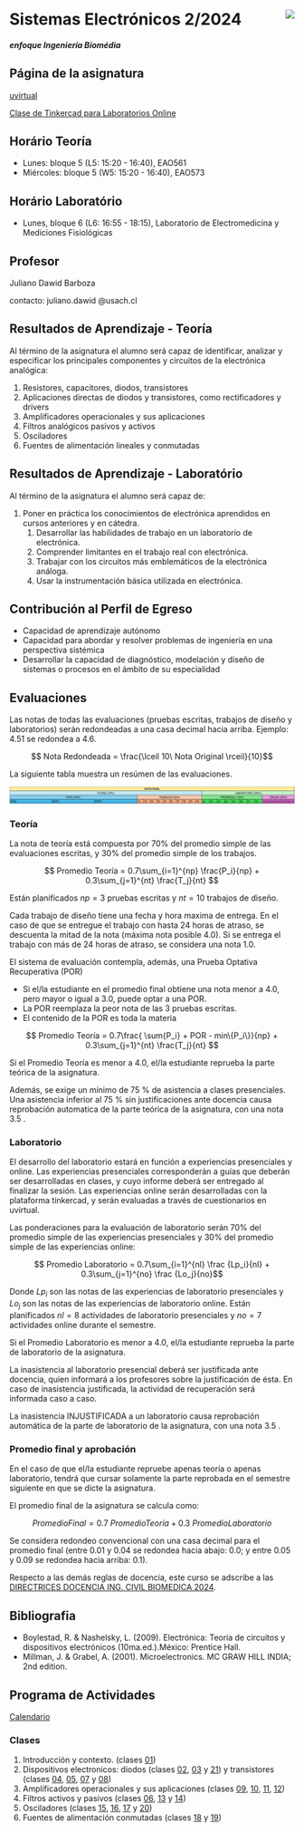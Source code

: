 # <img src="https://julianodb.github.io/SISTEMAS_ELECTRONICOS_PARA_INGENIERIA_BIOMEDICA/img/logo_fing.png?raw=true" align="right" height="45"> Sistemas Electrónicos 2/2024
##### enfoque Ingeniería Biomédia

## Página de la asignatura

[uvirtual](https://uvirtual.usach.cl/moodle/course/view.php?id=40681)

[Clase de Tinkercad para Laboratorios Online](https://www.tinkercad.com/joinclass/5XK7AATBK)

## Horário Teoría
- Lunes: bloque 5 (L5: 15:20 - 16:40), EAO561
- Miércoles: bloque 5 (W5: 15:20 - 16:40), EAO573

## Horário Laboratório
- Lunes, bloque 6 (L6: 16:55 - 18:15), Laboratorio de Electromedicina y Mediciones Fisiológicas

## Profesor

Juliano Dawid Barboza

contacto: juliano.dawid @usach.cl

## Resultados de Aprendizaje - Teoría

Al término de la asignatura el alumno será capaz de identificar, analizar y especificar los principales componentes y circuitos de la electrónica analógica:
1. Resistores, capacitores, diodos, transistores
2. Aplicaciones directas de diodos y transistores, como rectificadores y drivers
3. Amplificadores operacionales y sus aplicaciones
4. Filtros analógicos pasivos y activos
5. Osciladores
6. Fuentes de alimentación lineales y conmutadas

## Resultados de Aprendizaje - Laboratório

Al término de la asignatura el alumno será capaz de:
1. Poner en práctica los conocimientos de electrónica aprendidos en cursos anteriores y en cátedra.
    1. Desarrollar las habilidades de trabajo en un laboratorio de electrónica.
    1. Comprender limitantes en el trabajo real con electrónica.
    1. Trabajar con los circuitos más emblemáticos de la electrónica análoga.
    1. Usar la instrumentación básica utilizada en electrónica.

## Contribución al Perfil de Egreso
- Capacidad de aprendizaje autónomo
- Capacidad para abordar y resolver problemas de ingeniería en una perspectiva sistémica
- Desarrollar la capacidad de diagnóstico, modelación y diseño de sistemas o procesos en el ámbito de su especialidad

## Evaluaciones

Las notas de todas las evaluaciones (pruebas escritas, trabajos de diseño y laboratorios) serán redondeadas a una casa decimal hacia arriba. Ejemplo: 4.51 se redondea a 4.6.

$$ Nota Redondeada = \frac{\lceil 10\  Nota Original \rceil}{10}$$

La siguiente tabla muestra un resúmen de las evaluaciones.

![notas](img/notas.png)

### Teoría
La nota de teoría está compuesta por 70% del promedio simple de las evaluaciones escritas, y 30% del promedio simple de los trabajos. 

$$ Promedio Teoría = 0.7\sum_{i=1}^{np} \frac{P_i}{np} + 0.3\sum_{j=1}^{nt} \frac{T_j}{nt} $$

Están planificados $np=3$ pruebas escritas y $nt=10$ trabajos de diseño.

Cada trabajo de diseño tiene una fecha y hora maxima de entrega. En el caso de que se entregue el trabajo con hasta 24 horas de atraso, se descuenta la mitad de la nota (máxima nota posible 4.0). Si se entrega el trabajo con más de 24 horas de atraso, se considera una nota 1.0.

El sistema de evaluación contempla, además, una Prueba Optativa Recuperativa (POR)

- Si el/la estudiante en el promedio final obtiene una nota menor a 4.0, pero mayor o igual a 3.0, puede optar a una POR.
- La POR reemplaza la peor nota de las 3 pruebas escritas.
- El contenido de la POR es toda la materia

$$ Promedio Teoría = 0.7\frac{ \sum{P_i} + POR - min\{P_i\}}{np} + 0.3\sum_{j=1}^{nt} \frac{T_j}{nt} $$

Si el Promedio Teoría es menor a 4.0, el/la estudiante reprueba la parte teórica de la asignatura.

Además, se exige un mínimo de 75 % de asistencia a clases presenciales. Una asistencia inferior al 75 % sin justificaciones ante docencia causa reprobación automatica de la parte teórica de la asignatura, con una nota 3.5 .

### Laboratorio

El desarrollo del laboratorio estará en función a experiencias presenciales y online. Las experiencias presenciales corresponderán a guías que deberán ser desarrolladas en clases, y cuyo informe deberá ser entregado al finalizar la sesión. Las experiencias online serán desarrolladas con la plataforma tinkercad, y serán evaluadas a través de cuestionarios en uvirtual.

Las ponderaciones para la evaluación de laboratorio serán 70% del promedio simple de las experiencias presenciales y 30% del promedio simple de las experiencias online:

$$ Promedio Laboratorio = 0.7\sum_{i=1}^{nl} \frac {Lp_i}{nl} + 0.3\sum_{j=1}^{no} \frac {Lo_j}{no}$$

Donde $Lp_i$ son las notas de las experiencias de laboratorio presenciales y $Lo_j$ son las notas de las experiencias de laboratorio online. Están planificados $nl=8$ actividades de laboratorio presenciales y $no=7$ actividades online durante el semestre.

Si el Promedio Laboratorio es menor a 4.0, el/la estudiante reprueba la parte de laboratorio de la asignatura.

La inasistencia al laboratorio presencial deberá ser justificada ante docencia, quien informará a los profesores sobre la justificación de ésta. En caso de inasistencia justificada, la actividad de recuperación será informada caso a caso.

La inasistencia INJUSTIFICADA a un laboratorio causa reprobación automática de la parte de laboratorio de la asignatura, con una nota 3.5 .

### Promedio final y aprobación

En el caso de que el/la estudiante repruebe apenas teoría o apenas laboratorio, tendrá que cursar solamente la parte reprobada en el semestre siguiente en que se dicte la asignatura.

El promedio final de la asignatura se calcula como:

$$ Promedio Final = 0.7\ Promedio Teoría + 0.3\ Promedio Laboratorio  $$

Se considera redondeo convencional con una casa decimal para el promedio final (entre 0.01 y 0.04 se redondea hacia abajo: 0.0; y entre 0.05 y 0.09 se redondea hacia arriba: 0.1).

Respecto a las demás reglas de docencia, este curso se adscribe a las [DIRECTRICES DOCENCIA ING. CIVIL BIOMEDICA 2024](https://ingenieriabiomedica.usach.cl/sites/ing-civil-biomedica/files/directrices_docencia_ing._civil_biomedica_2024.pdf).

## Bibliografia
- Boylestad, R. & Nashelsky, L. (2009). Electrónica: Teoría de circuitos y dispositivos electrónicos (10ma.ed.).México: Prentice Hall.
- Millman, J. & Grabel, A. (2001). Microelectronics. MC GRAW HILL INDIA; 2nd edition.

## Programa de Actividades

[Calendario](CALENDAR.md)

### Clases

1. Introducción y contexto. (clases [01](/teoria/01_Introduccion.md))
1. Dispositivos electronicos: diodos (clases [02](/teoria/02_Diodos.md), [03](/teoria/03_Diodos_II.md) y [21](/teoria/21_semiconductors.md)) y transistores (clases [04](/teoria/04_BJT_I.md), [05](/teoria/05_BJT_II.md), [07](/teoria/07_CE.md) y [08](/teoria/08_CE_II.md))
1. Amplificadores operacionales y sus aplicaciones (clases [09](/teoria/09_amplifiers.md), [10](/teoria/10_opamp.md), [11](/teoria/11_opamp_II.md), [12](/teoria/12_opamp_III.md))
1. Filtros activos y pasivos (clases [06](/teoria/06_frec.md), [13](/teoria/13_frec_II.md) y [14](/teoria/14_frec_III.md))
1. Osciladores (clases [15](/teoria/15_multivibrators.md), [16](/teoria/16_multivibrators_II.md), [17](/teoria/17_multivibrators_exercises.md) y [20](/teoria/20_oscilators.md))
1. Fuentes de alimentación conmutadas (clases [18](/teoria/18_voltage_regulators.md) y [19](/teoria/19_voltage_regulators_II.md))
